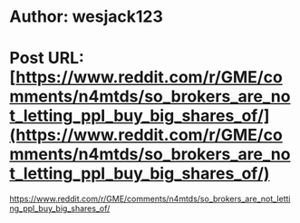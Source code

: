 # Author: wesjack123
# Post URL: [https://www.reddit.com/r/GME/comments/n4mtds/so_brokers_are_not_letting_ppl_buy_big_shares_of/](https://www.reddit.com/r/GME/comments/n4mtds/so_brokers_are_not_letting_ppl_buy_big_shares_of/)


https://www.reddit.com/r/GME/comments/n4mtds/so_brokers_are_not_letting_ppl_buy_big_shares_of/